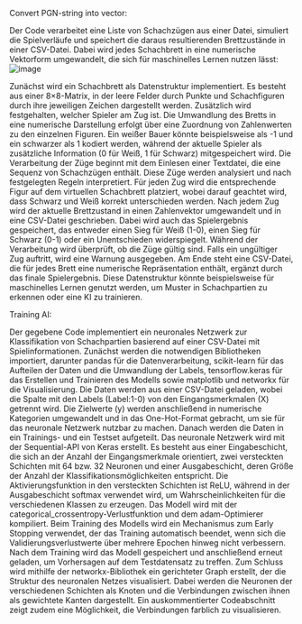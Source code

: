 Convert PGN-string into vector:

Der Code verarbeitet eine Liste von Schachzügen aus einer Datei, simuliert die Spielverläufe und speichert die daraus resultierenden Brettzustände in einer CSV-Datei. Dabei wird jedes Schachbrett in eine numerische Vektorform umgewandelt, die sich für maschinelles Lernen nutzen lässt:
![image](https://github.com/user-attachments/assets/dafa72e7-3be9-4b41-8a9b-388d0a97e709)

Zunächst wird ein Schachbrett als Datenstruktur implementiert. Es besteht aus einer 8×8-Matrix, in der leere Felder durch Punkte und Schachfiguren durch ihre jeweiligen Zeichen dargestellt werden. Zusätzlich wird festgehalten, welcher Spieler am Zug ist. Die Umwandlung des Bretts in eine numerische Darstellung erfolgt über eine Zuordnung von Zahlenwerten zu den einzelnen Figuren. Ein weißer Bauer könnte beispielsweise als -1 und ein schwarzer als 1 kodiert werden, während der aktuelle Spieler als zusätzliche Information (0 für Weiß, 1 für Schwarz) mitgespeichert wird.
Die Verarbeitung der Züge beginnt mit dem Einlesen einer Textdatei, die eine Sequenz von Schachzügen enthält. Diese Züge werden analysiert und nach festgelegten Regeln interpretiert. Für jeden Zug wird die entsprechende Figur auf dem virtuellen Schachbrett platziert, wobei darauf geachtet wird, dass Schwarz und Weiß korrekt unterschieden werden. Nach jedem Zug wird der aktuelle Brettzustand in einen Zahlenvektor umgewandelt und in eine CSV-Datei geschrieben. Dabei wird auch das Spielergebnis gespeichert, das entweder einen Sieg für Weiß (1-0), einen Sieg für Schwarz (0-1) oder ein Unentschieden widerspiegelt.
Während der Verarbeitung wird überprüft, ob die Züge gültig sind. Falls ein ungültiger Zug auftritt, wird eine Warnung ausgegeben. Am Ende steht eine CSV-Datei, die für jedes Brett eine numerische Repräsentation enthält, ergänzt durch das finale Spielergebnis. Diese Datenstruktur könnte beispielsweise für maschinelles Lernen genutzt werden, um Muster in Schachpartien zu erkennen oder eine KI zu trainieren.

Training AI: 

Der gegebene Code implementiert ein neuronales Netzwerk zur Klassifikation von Schachpartien basierend auf einer CSV-Datei mit Spielinformationen. Zunächst werden die notwendigen Bibliotheken importiert, darunter pandas für die Datenverarbeitung, scikit-learn für das Aufteilen der Daten und die Umwandlung der Labels, tensorflow.keras für das Erstellen und Trainieren des Modells sowie matplotlib und networkx für die Visualisierung.
Die Daten werden aus einer CSV-Datei geladen, wobei die Spalte mit den Labels (Label:1-0) von den Eingangsmerkmalen (X) getrennt wird. Die Zielwerte (y) werden anschließend in numerische Kategorien umgewandelt und in das One-Hot-Format gebracht, um sie für das neuronale Netzwerk nutzbar zu machen. Danach werden die Daten in ein Trainings- und ein Testset aufgeteilt.
Das neuronale Netzwerk wird mit der Sequential-API von Keras erstellt. Es besteht aus einer Eingabeschicht, die sich an der Anzahl der Eingangsmerkmale orientiert, zwei versteckten Schichten mit 64 bzw. 32 Neuronen und einer Ausgabeschicht, deren Größe der Anzahl der Klassifikationsmöglichkeiten entspricht. Die Aktivierungsfunktion in den versteckten Schichten ist ReLU, während in der Ausgabeschicht softmax verwendet wird, um Wahrscheinlichkeiten für die verschiedenen Klassen zu erzeugen. Das Modell wird mit der categorical_crossentropy-Verlustfunktion und dem adam-Optimierer kompiliert.
Beim Training des Modells wird ein Mechanismus zum Early Stopping verwendet, der das Training automatisch beendet, wenn sich die Validierungsverlustwerte über mehrere Epochen hinweg nicht verbessern. Nach dem Training wird das Modell gespeichert und anschließend erneut geladen, um Vorhersagen auf dem Testdatensatz zu treffen.
Zum Schluss wird mithilfe der networkx-Bibliothek ein gerichteter Graph erstellt, der die Struktur des neuronalen Netzes visualisiert. Dabei werden die Neuronen der verschiedenen Schichten als Knoten und die Verbindungen zwischen ihnen als gewichtete Kanten dargestellt. Ein auskommentierter Codeabschnitt zeigt zudem eine Möglichkeit, die Verbindungen farblich zu visualisieren.

